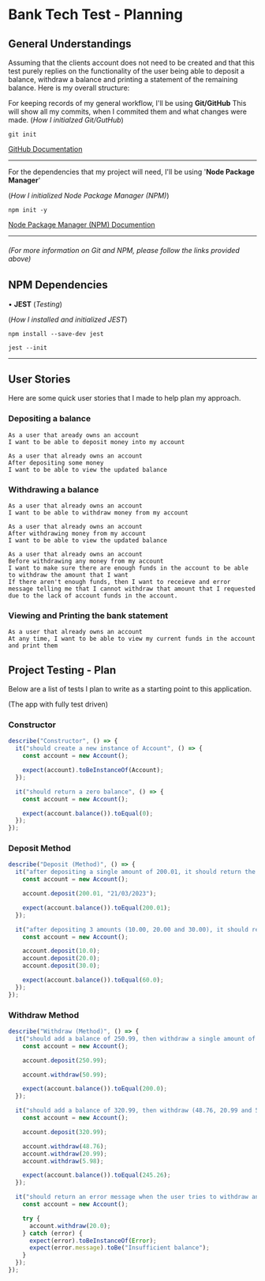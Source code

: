 # Bank Tech Test - Planning

## General Understandings

Assuming that the clients account does not need to be created and that this test purely replies on the functionality of the user being able to deposit a balance, withdraw a balance and printing a statement of the remaining balance. Here is my overall structure:

For keeping records of my general workflow, I'll be using **Git/GitHub**
This will show all my commits, when I commited them and what changes were made.
(_How I initialzed Git/GutHub_)

```
git init
```

[GitHub Documentation](https://docs.github.com/en)

---

For the dependencies that my project will need, I'll be using '**Node Package Manager**'

(_How I initialized Node Package Manager (NPM)_)

```
npm init -y
```

[Node Package Manager (NPM) Documention](https://docs.npmjs.com/)

---

###### (For more information on Git and NPM, please follow the links provided above)

## NPM Dependencies

• **JEST** (_Testing_)

(_How I installed and initialized JEST_)

```
npm install --save-dev jest
```

```
jest --init
```

---

## User Stories

Here are some quick user stories that I made to help plan my approach.

### Depositing a balance

```
As a user that aready owns an account
I want to be able to deposit money into my account
```

```
As a user that already owns an account
After depositing some money
I want to be able to view the updated balance
```

### Withdrawing a balance

```
As a user that already owns an account
I want to be able to withdraw money from my account
```

```
As a user that already owns an account
After withdrawing money from my account
I want to be able to view the updated balance
```

```
As a user that already owns an account
Before withdrawing any money from my account
I want to make sure there are enough funds in the account to be able to withdraw the amount that I want
If there aren't enough funds, then I want to receieve and error message telling me that I cannot withdraw that amount that I requested due to the lack of account funds in the account.
```

### Viewing and Printing the bank statement

```
As a user that already owns an account
At any time, I want to be able to view my current funds in the account and print them
```

## Project Testing - Plan

Below are a list of tests I plan to write as a starting point to this application.

(The app with fully test driven)

### Constructor

```javascript
describe("Constructor", () => {
  it("should create a new instance of Account", () => {
    const account = new Account();

    expect(account).toBeInstanceOf(Account);
  });

  it("should return a zero balance", () => {
    const account = new Account();

    expect(account.balance()).toEqual(0);
  });
});
```

### Deposit Method

```javascript
describe("Deposit (Method)", () => {
  it("after depositing a single amount of 200.01, it should return the overall balance of 200.01", () => {
    const account = new Account();

    account.deposit(200.01, "21/03/2023");

    expect(account.balance()).toEqual(200.01);
  });

  it("after depositing 3 amounts (10.00, 20.00 and 30.00), it should return an overall balance of 60.00", () => {
    const account = new Account();

    account.deposit(10.0);
    account.deposit(20.0);
    account.deposit(30.0);

    expect(account.balance()).toEqual(60.0);
  });
});
```

### Withdraw Method

```javascript
describe("Withdraw (Method)", () => {
  it("should add a balance of 250.99, then withdraw a single amount of 50.99 and return a balance of 200.00", () => {
    const account = new Account();

    account.deposit(250.99);

    account.withdraw(50.99);

    expect(account.balance()).toEqual(200.0);
  });

  it("should add a balance of 320.99, then withdraw (48.76, 20.99 and 5.98) and return the remaining balance of 245.26", () => {
    const account = new Account();

    account.deposit(320.99);

    account.withdraw(48.76);
    account.withdraw(20.99);
    account.withdraw(5.98);

    expect(account.balance()).toEqual(245.26);
  });

  it("should return an error message when the user tries to withdraw an amount and there is not enough funds in the balance", () => {
    const account = new Account();

    try {
      account.withdraw(20.0);
    } catch (error) {
      expect(error).toBeInstanceOf(Error);
      expect(error.message).toBe("Insufficient balance");
    }
  });
});
```
